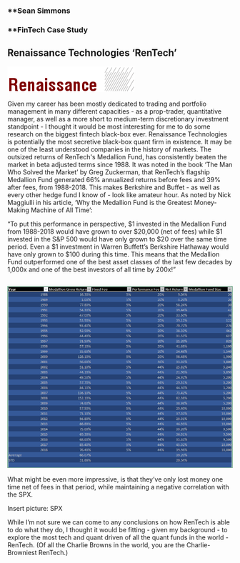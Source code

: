 ### **Sean Simmons 
### **FinTech Case Study
## **Renaissance Technologies ‘RenTech’**

![](https://github.com/imanoxymoron/Sean-Simmons-FinTech-Case-Study/blob/main/rentech%20pic.png)

Given my career has been mostly dedicated to trading and portfolio management in many different capacities - as a prop-trader, quantitative manager, as well as a more short to medium-term discretionary investment standpoint - I thought it would be most interesting for me to do some research on the biggest fintech black-box ever.  Renaissance Technologies is potentially the most secretive black-box quant firm in existence. It may be one of the least understood companies in the history of markets.  The outsized returns of RenTech's Medallion Fund, has consistently beaten the market in beta adjusted terms since 1988.  It was noted in the book ‘The Man Who Solved the Market’ by Greg Zuckerman, that RenTech’s flagship Medallion Fund generated 66% annualized returns before fees and 39% after fees, from 1988-2018.  This makes Berkshire and Buffet - as well as every other hedge fund I know of - look like amateur hour.  As noted by Nick Maggiulli in his article, ‘Why the Medallion Fund is the Greatest Money-Making Machine of All Time’: 

“To put this performance in perspective, $1 invested in the Medallion Fund from 1988-2018 would have grown to over $20,000 (net of fees) while $1 invested in the S&P 500 would have only grown to $20 over the same time period.  Even a $1 investment in Warren Buffett’s Berkshire Hathaway would have only grown to $100 during this time. 
This means that the Medallion Fund outperformed one of the best asset classes of the last few decades by 1,000x and one of the best investors of all time by 200x!”

##
![](https://github.com/imanoxymoron/Sean-Simmons-FinTech-Case-Study/blob/main/medallion%20fund%20performance.PNG)

What might be even more impressive, is that they’ve only lost money one time net of fees in that period, while maintaining a negative correlation with the SPX. 

Insert picture: SPX 

While I’m not sure we can come to any conclusions on how RenTech is able to do what they do, I thought it would be fitting - given my background - to explore the most tech and quant driven of all the quant funds in the world - RenTech. (Of all the Charlie Browns in the world, you are the Charlie-Browniest RenTech.)
